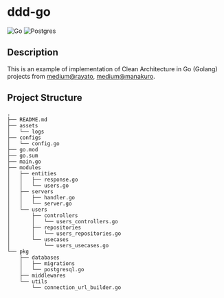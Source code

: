 # ddd-go

![Go](https://img.shields.io/badge/go-%2300ADD8.svg?style=for-the-badge&logo=go&logoColor=white)
![Postgres](https://img.shields.io/badge/postgres-%23316192.svg?style=for-the-badge&logo=postgresql&logoColor=white)

## Description

This is an example of implementation of Clean Architecture in Go (Golang) projects from [medium@rayato](https://medium.com/@rayato159/มาเขียน-rest-api-โดยใช้-clean-architecture-ใน-golang-กันเถอะ-b47ce99c3297), [medium@manakuro](https://manakuro.medium.com/clean-architecture-with-go-bce409427d31).

## Project Structure

```
.
├── README.md
├── assets
│   └── logs
├── configs
│   └── config.go
├── go.mod
├── go.sum
├── main.go
├── modules
│   ├── entities
│   │   ├── response.go
│   │   └── users.go
│   ├── servers
│   │   ├── handler.go
│   │   └── server.go
│   └── users
│       ├── controllers
│       │   └── users_controllers.go
│       ├── repositories
│       │   └── users_repositories.go
│       └── usecases
│           └── users_usecases.go
└── pkg
    ├── databases
    │   ├── migrations
    │   └── postgresql.go
    ├── middlewares
    └── utils
        └── connection_url_builder.go
```
